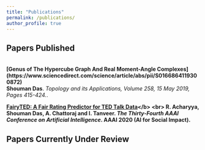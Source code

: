 ```yaml
---
title: "Publications"
permalink: /publications/
author_profile: true
---
```


## Papers Published

<br>
<b>[Genus of The Hypercube Graph And Real Moment-Angle Complexes](https://www.sciencedirect.com/science/article/abs/pii/S0166864119300872)</b> <br> 
<b>Shouman Das</b>.
<i>Topology and its Applications, Volume 258, 15 May 2019, Pages 415-424.</i>. 

<b>[FairyTED: A Fair Rating Predictor for TED Talk Data]('https://arxiv.org/abs/1911.11558')</b> <br> 
R. Acharyya, <b>Shouman Das</b>, A. Chattoraj and I. Tanveer.
<i>The Thirty-Fourth AAAI Conference on Artificial Intelligence</i>. <b>AAAI 2020 (AI for Social Impact)</b>.


## Papers Currently Under Review
